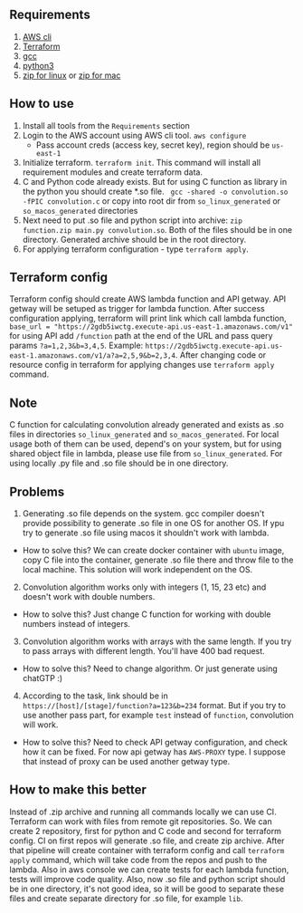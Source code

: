 ## Requirements
1. [AWS cli](https://docs.aws.amazon.com/cli/latest/userguide/getting-started-install.html)
2. [Terraform](https://developer.hashicorp.com/terraform/tutorials/aws-get-started/install-cli)
3. [gcc](https://gcc.gnu.org/install/)
4. [python3](https://www.python.org/downloads/)
5. [zip for linux](https://www.tecmint.com/install-zip-and-unzip-in-linux/) or [zip for mac](https://formulae.brew.sh/formula/zip)

## How to use
1. Install all tools from the `Requirements` section
2. Login to the AWS account using AWS cli tool. `aws configure`
   - Pass account creds (access key, secret key), region should be `us-east-1`
3. Initialize terraform. `terraform init`. This command will install all requirement modules and create terraform data.
4. C and Python code already exists. But for using C function as library in the python you should create *.so file.
` gcc -shared -o convolution.so -fPIC convolution.c` or copy into root dir from `so_linux_generated` or `so_macos_generated` directories 
5. Next need to put .so file and python script into archive: `zip function.zip main.py convolution.so`. Both of the files should be in one directory. 
Generated archive should be in the root directory. 
6. For applying terraform configuration - type `terraform apply`.

## Terraform config
Terraform config should create AWS lambda function and API getway. 
API getway will be setuped as trigger for lambda function. 
After success configuration applying, terraform will print link which call lambda function,
`base_url = "https://2gdb5iwctg.execute-api.us-east-1.amazonaws.com/v1"` for using API add `/function` path at the end of the URL and pass query params `?a=1,2,3&b=3,4,5`.
Example: `https://2gdb5iwctg.execute-api.us-east-1.amazonaws.com/v1/a?a=2,5,9&b=2,3,4`.
After changing code or resource config in terraform for applying changes use `terraform apply` command.

## Note
C function for calculating convolution already generated and exists as .so 
files in directories `so_linux_generated` and `so_macos_generated`. 
For local usage both of them can be used, depend's on your system, 
but for using shared object file in lambda, please use file from `so_linux_generated`.
For using locally .py file and .so file should be in one directory.

## Problems 
1. Generating .so file depends on the system. 
gcc compiler doesn't provide possibility to generate .so 
file in one OS for another OS. If ypu try to generate .so file using 
macos it shouldn't work with lambda.

- How to solve this? We can create docker container with `ubuntu` image, 
copy C file into the container, generate .so file there 
and throw file to the local machine. This solution will work independent on the OS.

2. Convolution algorithm works only with integers (1, 15, 23 etc) and 
doesn't work with double numbers.

- How to solve this? Just change C function for working with double numbers instead of integers.

3. Convolution algorithm works with arrays with the same length.
If you try to pass arrays with different length. You'll have 400 bad request.

- How to solve this? Need to change algorithm. Or just generate using chatGTP :)

4. According to the task, link should be in `https://[host]/[stage]/function?a=123&b=234` format.
But if you try to use another pass part, for example `test` instead of `function`, convolution will work.

- How to solve this? Need to check API getway configuration, and check how it can be fixed.
For now api getway has `AWS-PROXY` type. I suppose that instead of proxy can be used another getway type.

## How to make this better
Instead of .zip archive and running all commands locally we can use CI. 
Terraform can work with files from remote git repositories. So.
We can create 2 repository, 
first for python and C code and second for terraform config.
CI on first repos will generate .so file, and create zip archive. 
After that pipeline will create container with terraform config and call  `terraform apply` command, 
which will take code from the repos and push to the lambda.
Also in aws console we can create tests for each lambda function, tests will improve code quality.
Also, now .so file and python script should be in one directory, it's not good idea, so it will
be good to separate these files and create separate directory for .so file, for example `lib`.
